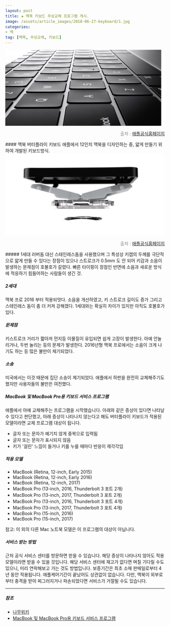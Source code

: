 ```yaml
---  
layout: post  
title: ✚ 맥북 키보드 무상교체 프로그램 게시.
image: /assets/article_images/2018-06-27-keyboard/1.jpg
categories:
- 맥
tag: [맥북, 무상교체, 키보드]
---  
```

<div class="markdown-image">
<img src="/assets/article_images/2018-06-27-keyboard/1.jpg" alt="" align="middle"/><p style="text-align:right;  color:#878787"> 출처 : <a href="https://www.apple.com/kr/macbook/"> 애플공식홈페이지 </a></p> </div>
#### 맥북 버터플라이 키보드
애플에서 12인치 맥북을 디자인하는 중, 얇게 만들기 위하여 개발된 키보드방식.
<div class="markdown-image">
<img src="/assets/article_images/2018-06-27-keyboard/3.jpg" alt="" align="middle"/><p style="text-align:right;  color:#878787"> 출처 : <a href="https://www.apple.com/kr/macbook/"> 애플공식홈페이지 </a></p> </div>
##### 1세대
러버돔 대신 스테인레스돔을 사용했으며 그 특성상 키캡의 두께를 극단적으로 얇게 만들 수 있다는 장점이 있으나 스트로크가 0.5mm 도 안 되어 키감과 소음이 발생하는 문제점이 호불호가 갈렸다. 빠른 타이핑이 장점인 반면에 소음과 새로운 방식에 적응하기 힘들어하는 사람들이 생긴 것.

##### 2세대
맥북 프로 2016 부터 적용되엇다. 소음을 개선하였고, 키 스트로크 길이도 증가 그리고 스테인레스 돔이 좀 더 커져 강해졌다. 1세대와는 확실히 차이가 있지만 아직도 호불호가 있다.

##### 문제점
키스트로크 거리가 짧아져 먼지등 이물질이 유입되면 쉽게 고장이 발생한다. 아예 안눌리거나, 두번 눌리는 등의 문제가 발생한다. 2016년형 맥북 프로에서는 소음이 크게 나기도 하는 등 많은 불만이 제기되었다.

##### 소송
미국에서는 이것 때문에 집단 소송이 제기되었다. 애플에서 하판을 완전히 교체해주기도 했지만 사용자들의 불만은 여전했다.

##### MacBook 및 MacBook Pro용 키보드 서비스 프로그램
애플에서 아얘 교체해주는 프로그램을 시작했습니다. 아래와 같은 증상이 있다면 나타날 수 있다고 판단했고, 아래 증상이 나타나지 않는다고 해도 버터플라이 키보드가 적용된 모델이라면 교체 프로그램 대상이 됩니다.

* 글자 또는 문자가 예기치 않게 중복으로 입력됨
* 글자 또는 문자가 표시되지 않음
* 키가 '걸린' 느낌이 들거나 키를 누를 때마다 반응이 제각각임

##### 적용 모델

* MacBook (Retina, 12-­inch, Early 2015)
* MacBook (Retina, 12­-inch, Early 2016)
* MacBook (Retina, 12-­inch, 2017)
* MacBook Pro (13­-inch, 2016, Thunderbolt 3 포트 2개)
* MacBook Pro (13-­inch, 2017, Thunderbolt 3 포트 2개)
* MacBook Pro (13-­inch, 2016, Thunderbolt 3 포트 4개)
* MacBook Pro (13-­inch, 2017, Thunderbolt 3 포트 4개)
* MacBook Pro (15-­inch, 2016)
* MacBook Pro (15-­inch, 2017)

참고: 이 외의 다른 Mac 노트북 모델은 이 프로그램의 대상이 아닙니다.

##### 서비스 받는 방법
근처 공식 서비스 센터를 방문하면 받을 수 있습니다. 해당 증상이 나타나지 않아도 적용모델이라면 받을 수 있을 것입니다. 해당 서비스 센터에 재고가 없다면 며칠 기다릴 수도 있으니, 미리 연락해보고 가는 것도 방법입니다. 보증기간은 최초 소매 판매일로부터 4년 동안 적용됩니다. 애플케어기간이 끝났어도 상관없이 없습니다. 다만, 맥북이 외부로부터 충격을 받아 찌그러지거나 파손되었다면 서비스가 거절될 수도 있습니다.

---

##### 참조
* [나무위키](https://namu.wiki/w/버터플라이%20키보드)
* [MacBook 및 MacBook Pro용 키보드 서비스 프로그램](https://www.apple.com/kr/support/keyboard-service-program-for-macbook-and-macbook-pro/)
